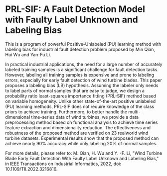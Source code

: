 # PRL-SIF: A Fault Detection Model with Faulty Label Unknown and Labeling Bias
This is a program of powerful Positive-Unlabeled (PU) learning method with labeling bias for industrial fault detection problem proposed by Min Qian, Hui Wu and Yan-Fu Li.

In practical industrial applications, the need for a large number of accurately labeled training samples is a significant challenge for fault detection tasks. However, labeling all training samples is expensive and prone to labeling errors, especially for early fault detection of wind turbine blades. This paper proposes a labeling bias (LB) hypothesis. Assuming the labeler only needs to label parts of normal samples that are easy to judge, we design a probability ratio least-squares importance fitting (PRL-SIF) method based on variable homogeneity. Unlike other state-of-the-art positive unlabeled (PU) learning methods, PRL-SIF does not require knowledge of the class priors to achieve training. Furthermore, to better handle the multi-dimensional time-series data of wind turbines, we provide a data preprocessing method based on functional analysis to achieve time series feature extraction and dimensionality reduction. The effectiveness and robustness of the proposed method are verified on 23 realworld wind turbine datasets. Experimental results show that the
proposed method can achieve nearly 90% accuracy while only labeling 20% of normal samples.

For more details, please refer to: M. Qian, H. Wu and Y. -F. Li, "Wind Turbine Blade Early Fault Detection With Faulty Label Unknown and Labeling Bias," in IEEE Transactions on Industrial Informatics, 2022, doi: 10.1109/TII.2022.3216816.
